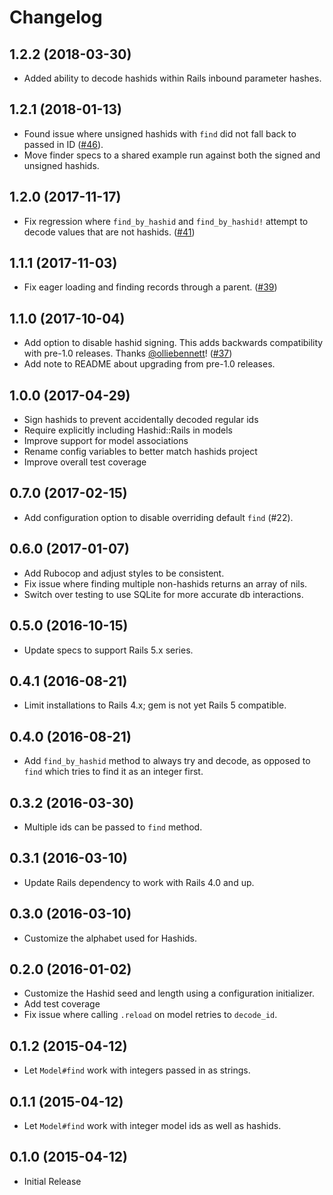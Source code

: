 # Changelog

## 1.2.2 (2018-03-30)
- Added ability to decode hashids within Rails inbound parameter hashes.

## 1.2.1 (2018-01-13)
- Found issue where unsigned hashids with `find` did not fall back to passed in ID ([#46](https://github.com/jcypret/hashid-rails/pull/46)).
- Move finder specs to a shared example run against both the signed and unsigned hashids.

## 1.2.0 (2017-11-17)
- Fix regression where `find_by_hashid` and `find_by_hashid!` attempt to decode
  values that are not hashids. ([#41](https://github.com/jcypret/hashid-rails/pull/41))

## 1.1.1 (2017-11-03)
- Fix eager loading and finding records through a parent. ([#39](https://github.com/jcypret/hashid-rails/pull/39))

## 1.1.0 (2017-10-04)
- Add option to disable hashid signing. This adds backwards compatibility with
  pre-1.0 releases. Thanks [@olliebennett](https://github.com/olliebennett)! ([#37](https://github.com/jcypret/hashid-rails/pull/37))
- Add note to README about upgrading from pre-1.0 releases.

## 1.0.0 (2017-04-29)
- Sign hashids to prevent accidentally decoded regular ids
- Require explicitly including Hashid::Rails in models
- Improve support for model associations
- Rename config variables to better match hashids project
- Improve overall test coverage

## 0.7.0 (2017-02-15)
- Add configuration option to disable overriding default `find` (#22).

## 0.6.0 (2017-01-07)
- Add Rubocop and adjust styles to be consistent.
- Fix issue where finding multiple non-hashids returns an array of nils.
- Switch over testing to use SQLite for more accurate db interactions.

## 0.5.0 (2016-10-15)
- Update specs to support Rails 5.x series.

## 0.4.1 (2016-08-21)
- Limit installations to Rails 4.x; gem is not yet Rails 5 compatible.

## 0.4.0 (2016-08-21)
- Add `find_by_hashid` method to always try and decode, as opposed to `find` which tries to find it as an integer first.

## 0.3.2 (2016-03-30)
- Multiple ids can be passed to `find` method.

## 0.3.1 (2016-03-10)
- Update Rails dependency to work with Rails 4.0 and up.

## 0.3.0 (2016-03-10)
- Customize the alphabet used for Hashids.

## 0.2.0 (2016-01-02)

- Customize the Hashid seed and length using a configuration initializer.
- Add test coverage
- Fix issue where calling `.reload` on model retries to `decode_id`.

## 0.1.2 (2015-04-12)

- Let `Model#find` work with integers passed in as strings.

## 0.1.1 (2015-04-12)

- Let `Model#find` work with integer model ids as well as hashids.

## 0.1.0 (2015-04-12)

- Initial Release
